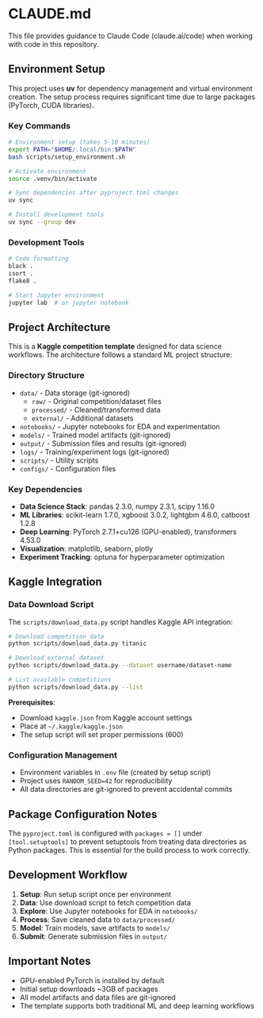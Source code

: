 # CLAUDE.md

This file provides guidance to Claude Code (claude.ai/code) when working with code in this repository.

## Environment Setup

This project uses **uv** for dependency management and virtual environment creation. The setup process requires significant time due to large packages (PyTorch, CUDA libraries).

### Key Commands
```bash
# Environment setup (takes 5-10 minutes)
export PATH="$HOME/.local/bin:$PATH"
bash scripts/setup_environment.sh

# Activate environment
source .venv/bin/activate

# Sync dependencies after pyproject.toml changes
uv sync

# Install development tools
uv sync --group dev
```

### Development Tools
```bash
# Code formatting
black .
isort .
flake8 .

# Start Jupyter environment
jupyter lab  # or jupyter notebook
```

## Project Architecture

This is a **Kaggle competition template** designed for data science workflows. The architecture follows a standard ML project structure:

### Directory Structure
- `data/` - Data storage (git-ignored)
  - `raw/` - Original competition/dataset files
  - `processed/` - Cleaned/transformed data
  - `external/` - Additional datasets
- `notebooks/` - Jupyter notebooks for EDA and experimentation
- `models/` - Trained model artifacts (git-ignored)
- `output/` - Submission files and results (git-ignored)
- `logs/` - Training/experiment logs (git-ignored)
- `scripts/` - Utility scripts
- `configs/` - Configuration files

### Key Dependencies
- **Data Science Stack**: pandas 2.3.0, numpy 2.3.1, scipy 1.16.0
- **ML Libraries**: scikit-learn 1.7.0, xgboost 3.0.2, lightgbm 4.6.0, catboost 1.2.8
- **Deep Learning**: PyTorch 2.7.1+cu126 (GPU-enabled), transformers 4.53.0
- **Visualization**: matplotlib, seaborn, plotly
- **Experiment Tracking**: optuna for hyperparameter optimization

## Kaggle Integration

### Data Download Script
The `scripts/download_data.py` script handles Kaggle API integration:

```bash
# Download competition data
python scripts/download_data.py titanic

# Download external dataset
python scripts/download_data.py --dataset username/dataset-name

# List available competitions
python scripts/download_data.py --list
```

**Prerequisites**: 
- Download `kaggle.json` from Kaggle account settings
- Place at `~/.kaggle/kaggle.json`
- The setup script will set proper permissions (600)

### Configuration Management
- Environment variables in `.env` file (created by setup script)
- Project uses `RANDOM_SEED=42` for reproducibility
- All data directories are git-ignored to prevent accidental commits

## Package Configuration Notes

The `pyproject.toml` is configured with `packages = []` under `[tool.setuptools]` to prevent setuptools from treating data directories as Python packages. This is essential for the build process to work correctly.

## Development Workflow

1. **Setup**: Run setup script once per environment
2. **Data**: Use download script to fetch competition data
3. **Explore**: Use Jupyter notebooks for EDA in `notebooks/`
4. **Process**: Save cleaned data to `data/processed/`
5. **Model**: Train models, save artifacts to `models/`
6. **Submit**: Generate submission files in `output/`

## Important Notes

- GPU-enabled PyTorch is installed by default
- Initial setup downloads ~3GB of packages
- All model artifacts and data files are git-ignored
- The template supports both traditional ML and deep learning workflows